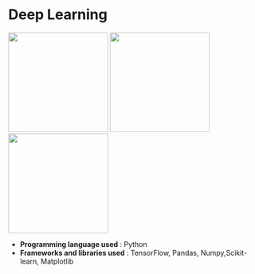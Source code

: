 # **Deep Learning**

<img src="https://www.gstatic.com/devrel-devsite/prod/v8332a5cec2b627575422eb634078b4a9892f3eac6f9006e54b6e9bbf0bfda91f/tensorflow/images/lockup.svg" width="200"/> <img src="https://matplotlib.org/_static/logo_light.svg" width="200"/> <img src="https://scikit-learn.org/stable/_static/scikit-learn-logo-small.png" width="200"/>

- **Programming language used** : Python
- **Frameworks and libraries used** : TensorFlow, Pandas, Numpy,Scikit-learn, Matplotlib

